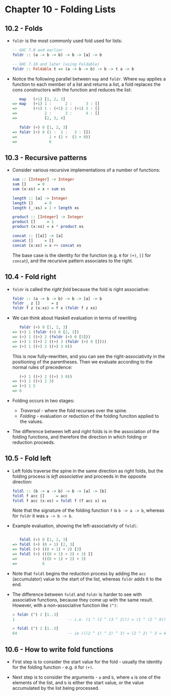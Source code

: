 # Chapter 10 - Folding Lists

## 10.2 - Folds

- `foldr` is the most commonly used fold used for lists:

    ```haskell
    -- GHC 7.8 and earlier
    foldr :: (a -> b -> b) -> b -> [a] -> b

    -- GHC 7.10 and later (using Foldable)
    foldr :: Foldable t => (a -> b -> b) -> b -> t a -> b
    ```

- Notice the following parallel between `map` and `foldr`.  Where `map` applies a function to each member of a list and returns a list, a fold replaces the cons constructors with the function and reduces the list:

    ```haskell
       map   (+1) [1, 2, 3]
    => map   (+1) 1 :      2 :      3 : []
    =>       (+1) 1 : (+1) 2 : (+1) 3 : []
    =>            2 :      3 :      4 : []
    =>            [2, 3, 4]

       foldr (+) 0 [1, 2, 3]
    => foldr (+) 0 (1 :  2 :   3 : [])
    =>              1 + (2 +  (3 + 0))
    =>              6
    ```


## 10.3 - Recursive patterns

- Consider various recursive implementations of a number of functions:

    ```haskell
    sum :: [Integer] -> Integer
    sum []     = 0
    sum (x:xs) = x + sum xs

    length :: [a] -> Integer
    length []     = 0
    length (_:xs) = 1 + length xs

    product :: [Integer] -> Integer
    product []     = 1
    product (x:xs) = x * product xs

    concat :: [[a]] -> [a]
    concat []     = []
    concat (x:xs) = x ++ concat xs
    ```

    The base case is the identity for the function (e.g. `0` for `(+)`, `[]` for `concat`), and the recursive pattern associates to the right.


## 10.4 - Fold right

- `foldr` is called the _right fold_ because the fold is right associative:

    ```haskell
    foldr :: (a -> b -> b) -> b -> [a] -> b
    foldr _ z []     = z
    foldr f z (x:xs) = f x (foldr f z xs)
    ```

- We can think about Haskell evaluation in terms of rewriting

    ```haskell
       foldr (+) 0 [1, 2, 3]
    => (+) 1 (foldr (+) 0 [2, 3])
    => (+) 1 ((+) 2 (foldr (+) 0 [3]))
    => (+) 1 ((+) 2 ((+) 3 (foldr (+) 0 [])))
    => (+) 1 ((+) 2 ((+) 3 0))
    ```

    This is now fully-rewritten, and you can see the right-associativity in the positioning of the parentheses.  Then we evaluate according to the normal rules of precedence:

    ```haskell
       (+) 1 ((+) 2 ((+) 3 0))
    => (+) 1 ((+) 2 3)
    => (+) 1 5
    => 6
    ```

- Folding occurs in two stages:
    - _Traversal_ - where the fold recurses over the spine.
    - _Folding_ - evaluation or reduction of the folding funciton applied to the values.

- The difference between left and right folds is in the association of the folding functions, and therefore the direction in which folding or reduction proceeds.


## 10.5 - Fold left

- Left folds traverse the spine in the same direction as right folds, but the folding process is _left associative_ and proceeds in the opposite direction:

    ```haskell
    foldl :: (b -> a -> b) -> b -> [a] -> [b]
    foldl f acc []     = acc
    foldl f acc (x:xs) = foldl f (f acc x) xs
    ```

    Note that the signature of the folding function `f` is `b -> a -> b`, whereas for `foldr` it was `a -> b -> b`.

- Example evaluation, showing the left-associativity of `foldl`:

    ```haskell

       foldl (+) 0 [1, 2, 3]
    => foldl (+) (0 + 1) [2, 3]
    => foldl (+) ((0 + 1) + 2) [3]
    => foldl (+) (((0 + 1) + 2) + 3) []
    =>           (((0 + 1) + 2) + 3)
    =>           6
    ```

- Note that `foldl` begins the reduction process by adding the `acc` (accumulator) value to the start of the list, whereas `foldr` adds it to the end.

- The difference between `foldl` and `foldr` is harder to see with associative functions, because they come up with the same result.  However, with a non-associative function like `(^)`:

    ```haskell
    > foldr (^) 2 [1..3]
    1                       -- i.e. (1 ^ (2 ^ (3 ^ 2))) = (1 ^ (2 ^ 9)) = 1 ^ 512 = 1

    > foldl (^) 2 [1..3]
    64                      -- ie (((2 ^ 1) ^ 2) ^ 3) = (2 ^ 2) ^ 3 = 4 ^ 3 = 64
    ```


## 10.6 - How to write fold functions

- First step is to consider the start value for the fold - usually the identity for the folding function - e.g. `0` for `(+)`.

- Next step is to consider the arguments - `a` and `b`, where `a` is one of the elements of the list, and `b` is either the start value, or the value accumulated by the list being processed.